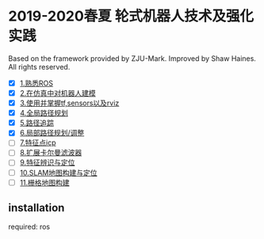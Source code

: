 # 2019-2020春夏 轮式机器人技术及强化实践

Based on the framework provided by ZJU-Mark.
Improved by Shaw Haines. All rights reserved.

* [x] [1.熟悉ROS](document/1_tutorials.md)
* [x] [2.在仿真中对机器人建模](document/2_models.md)
* [x] [3.使用并掌握tf,sensors以及rviz](document/3_sensors.md)
* [x] [4.全局路径规划](document/4_pathplan.md)
* [x] [5.路径追踪]()
* [x] [6.局部路径规划/调整](document/6_localplan.md)
* [ ] [7.特征点icp](document/7_icp.md)
* [ ] [8.扩展卡尔曼滤波器](document/8_ekf.md)
* [ ] [9.特征辨识与定位](document/9_ekf_lm.md)
* [ ] [10.SLAM地图构建与定位](document/10_ekf_slam.md)
* [ ] [11.栅格地图构建](document/11_mapping.md)

## installation

required: ros